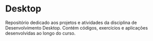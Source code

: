 # Desktop
Repositório dedicado aos projetos e atividades da disciplina de Desenvolvimento Desktop. Contém códigos, exercícios e aplicações desenvolvidas ao longo do curso.
